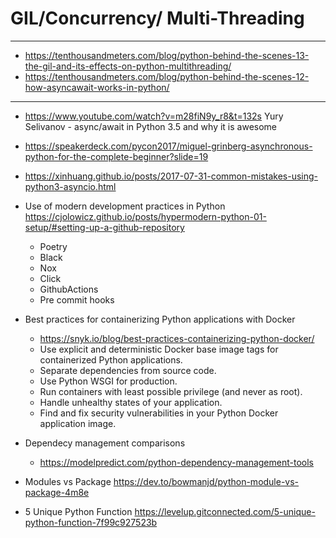 # GIL/Concurrency/ Multi-Threading
---
+ https://tenthousandmeters.com/blog/python-behind-the-scenes-13-the-gil-and-its-effects-on-python-multithreading/
+ https://tenthousandmeters.com/blog/python-behind-the-scenes-12-how-asyncawait-works-in-python/
---
+ https://www.youtube.com/watch?v=m28fiN9y_r8&t=132s Yury Selivanov - async/await in Python 3.5 and why it is awesome
+ https://speakerdeck.com/pycon2017/miguel-grinberg-asynchronous-python-for-the-complete-beginner?slide=19
+ https://xinhuang.github.io/posts/2017-07-31-common-mistakes-using-python3-asyncio.html





+ Use of modern development practices in Python
https://cjolowicz.github.io/posts/hypermodern-python-01-setup/#setting-up-a-github-repository
  - Poetry
  - Black
  - Nox
  - Click
  - GithubActions
  - Pre commit hooks

+ Best practices for containerizing Python applications with Docker
  - https://snyk.io/blog/best-practices-containerizing-python-docker/
  - Use explicit and deterministic Docker base image tags for containerized Python applications.
  - Separate dependencies from source code.
  - Use Python WSGI for production.
  - Run containers with least possible privilege (and never as root).
  - Handle unhealthy states of your application. 
  - Find and fix security vulnerabilities in your Python Docker application image.
 

+ Dependecy management comparisons
  - https://modelpredict.com/python-dependency-management-tools

+ Modules vs Package https://dev.to/bowmanjd/python-module-vs-package-4m8e
+ 5 Unique Python Function https://levelup.gitconnected.com/5-unique-python-function-7f99c927523b
